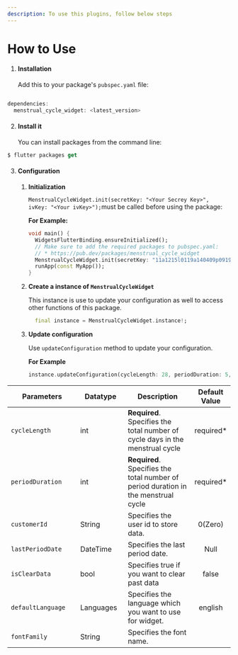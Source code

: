 ```yaml
---
description: To use this plugins, follow below steps
---
```


# How to Use

1.  #### Installation <a href="#id-1-installation" id="id-1-installation"></a>

    Add this to your package's `pubspec.yaml` file:

```dart

dependencies:
  menstrual_cycle_widget: <latest_version>

```

2.  #### Install it <a href="#id-2-install-it" id="id-2-install-it"></a>

    You can install packages from the command line:

```dart
$ flutter packages get
```

3. #### Configuration <a href="#id-3-configuration" id="id-3-configuration"></a>
   1.  **Initialization**

       `MenstrualCycleWidget.init(secretKey: "<Your Secrey Key>", ivKey: "<Your ivKey>");`must be called before using the package:



       **For Example:**

       ```dart
       void main() {
         WidgetsFlutterBinding.ensureInitialized();
         // Make sure to add the required packages to pubspec.yaml:
         // * https://pub.dev/packages/menstrual_cycle_widget
         MenstrualCycleWidget.init(secretKey: "11a1215l0119a140409p0919", ivKey: "23a1dfr5lyhd9a1404845001");
         runApp(const MyApp());
       }
       ```


   2.  **Create a instance of `MenstrualCycleWidget`**

       This instance is use to update your configuration as well to access other functions of this package.



       ```dart
         final instance = MenstrualCycleWidget.instance!;
       ```


   3.  **Update configuration**

       Use `updateConfiguration` method to update your configuration.



       **For Example**

       ```dart
       instance.updateConfiguration(cycleLength: 28, periodDuration: 5, userId: "1");
       ```



<table><thead><tr><th width="202">Parameters</th><th width="120">Datatype</th><th width="288">Description</th><th align="center">Default Value</th></tr></thead><tbody><tr><td><code>cycleLength</code></td><td>int</td><td><strong>Required</strong>. Specifies the total number of cycle days in the menstrual cycle</td><td align="center">required*</td></tr><tr><td><code>periodDuration</code></td><td>int</td><td><strong>Required</strong>. Specifies the total number of period duration in the menstrual cycle</td><td align="center">required*</td></tr><tr><td><code>customerId</code></td><td>String</td><td>Specifies the user id to store data.</td><td align="center">0(Zero)</td></tr><tr><td><code>lastPeriodDate</code></td><td>DateTime</td><td>Specifies the last period date.</td><td align="center">Null</td></tr><tr><td><code>isClearData</code></td><td>bool</td><td>Specifies true if you want to clear past data</td><td align="center">false</td></tr><tr><td><code>defaultLanguage</code></td><td>Languages</td><td>Specifies the language which you want to use for widget.</td><td align="center">english</td></tr><tr><td><code>fontFamily</code></td><td>String</td><td>Specifies the font name.</td><td align="center"></td></tr></tbody></table>
